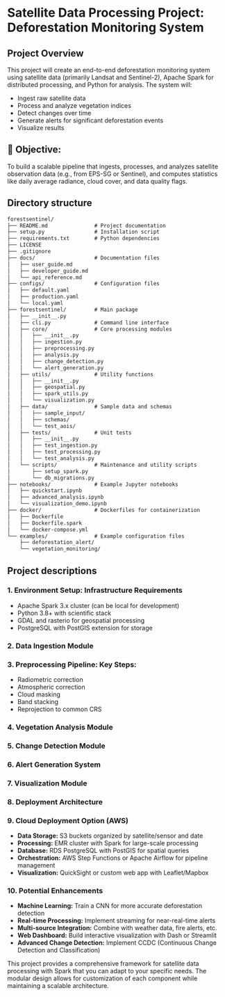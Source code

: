 # Satellite Data Processing Project: Deforestation Monitoring System

## Project Overview
This project will create an end-to-end deforestation monitoring system using satellite data (primarily Landsat and Sentinel-2), Apache Spark for distributed processing, and Python for analysis. The system will:

- Ingest raw satellite data
- Process and analyze vegetation indices
- Detect changes over time
- Generate alerts for significant deforestation events
- Visualize results

## 🎯 Objective:
To build a scalable pipeline that ingests, processes, and analyzes satellite observation data (e.g., from EPS-SG or Sentinel), and computes statistics like daily average radiance, cloud cover, and data quality flags.

## Directory structure 

```md
forestsentinel/
├── README.md               # Project documentation
├── setup.py                # Installation script
├── requirements.txt        # Python dependencies
├── LICENSE
├── .gitignore
├── docs/                   # Documentation files
│   ├── user_guide.md
│   ├── developer_guide.md
│   └── api_reference.md
├── configs/                # Configuration files
│   ├── default.yaml
│   ├── production.yaml
│   └── local.yaml
├── forestsentinel/         # Main package
│   ├── __init__.py
│   ├── cli.py              # Command line interface
│   ├── core/               # Core processing modules
│   │   ├── __init__.py
│   │   ├── ingestion.py
│   │   ├── preprocessing.py
│   │   ├── analysis.py
│   │   ├── change_detection.py
│   │   └── alert_generation.py
│   ├── utils/              # Utility functions
│   │   ├── __init__.py
│   │   ├── geospatial.py
│   │   ├── spark_utils.py
│   │   └── visualization.py
│   ├── data/               # Sample data and schemas
│   │   ├── sample_input/
│   │   ├── schemas/
│   │   └── test_aois/
│   ├── tests/              # Unit tests
│   │   ├── __init__.py
│   │   ├── test_ingestion.py
│   │   ├── test_processing.py
│   │   └── test_analysis.py
│   └── scripts/            # Maintenance and utility scripts
│       ├── setup_spark.py
│       └── db_migrations.py
├── notebooks/              # Example Jupyter notebooks
│   ├── quickstart.ipynb
│   ├── advanced_analysis.ipynb
│   └── visualization_demo.ipynb
├── docker/                 # Dockerfiles for containerization
│   ├── Dockerfile
│   ├── Dockerfile.spark
│   └── docker-compose.yml
└── examples/               # Example configuration files
    ├── deforestation_alert/
    └── vegetation_monitoring/
``` 

## Project descriptions 
###  1. Environment Setup: Infrastructure Requirements
- Apache Spark 3.x cluster (can be local for development)
- Python 3.8+ with scientific stack
- GDAL and rasterio for geospatial processing
- PostgreSQL with PostGIS extension for storage

### 2. Data Ingestion Module 

### 3. Preprocessing Pipeline: Key Steps:
- Radiometric correction
- Atmospheric correction
- Cloud masking
- Band stacking
- Reprojection to common CRS

### 4. Vegetation Analysis Module

### 5. Change Detection Module 

### 6. Alert Generation System 

### 7. Visualization Module

### 8. Deployment Architecture

### 9. Cloud Deployment Option (AWS)
- **Data Storage:** S3 buckets organized by satellite/sensor and date
- **Processing:** EMR cluster with Spark for large-scale processing
- **Database:** RDS PostgreSQL with PostGIS for spatial queries
- **Orchestration:** AWS Step Functions or Apache Airflow for pipeline management
- **Visualization:** QuickSight or custom web app with Leaflet/Mapbox

### 10. Potential Enhancements
- **Machine Learning:** Train a CNN for more accurate deforestation detection
- **Real-time Processing:** Implement streaming for near-real-time alerts
- **Multi-source Integration:** Combine with weather data, fire alerts, etc.
- **Web Dashboard:** Build interactive visualization with Dash or Streamlit
- **Advanced Change Detection:** Implement CCDC (Continuous Change Detection and Classification)

This project provides a comprehensive framework for satellite data processing with Spark that you can adapt to your specific needs. The modular design allows for customization of each component while maintaining a scalable architecture.
